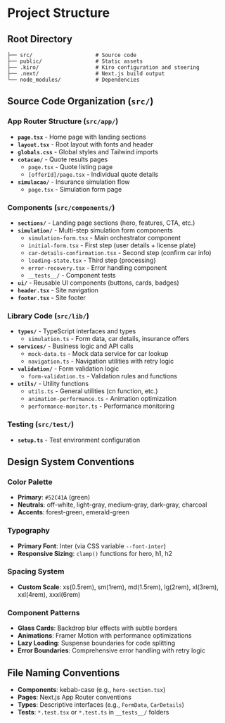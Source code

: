 # Project Structure

## Root Directory
```
├── src/                    # Source code
├── public/                 # Static assets
├── .kiro/                  # Kiro configuration and steering
├── .next/                  # Next.js build output
└── node_modules/           # Dependencies
```

## Source Code Organization (`src/`)

### App Router Structure (`src/app/`)
- **`page.tsx`** - Home page with landing sections
- **`layout.tsx`** - Root layout with fonts and header
- **`globals.css`** - Global styles and Tailwind imports
- **`cotacao/`** - Quote results pages
  - `page.tsx` - Quote listing page
  - `[offerId]/page.tsx` - Individual quote details
- **`simulacao/`** - Insurance simulation flow
  - `page.tsx` - Simulation form page

### Components (`src/components/`)
- **`sections/`** - Landing page sections (hero, features, CTA, etc.)
- **`simulation/`** - Multi-step simulation form components
  - `simulation-form.tsx` - Main orchestrator component
  - `initial-form.tsx` - First step (user details + license plate)
  - `car-details-confirmation.tsx` - Second step (confirm car info)
  - `loading-state.tsx` - Third step (processing)
  - `error-recovery.tsx` - Error handling component
  - `__tests__/` - Component tests
- **`ui/`** - Reusable UI components (buttons, cards, badges)
- **`header.tsx`** - Site navigation
- **`footer.tsx`** - Site footer

### Library Code (`src/lib/`)
- **`types/`** - TypeScript interfaces and types
  - `simulation.ts` - Form data, car details, insurance offers
- **`services/`** - Business logic and API calls
  - `mock-data.ts` - Mock data service for car lookup
  - `navigation.ts` - Navigation utilities with retry logic
- **`validation/`** - Form validation logic
  - `form-validation.ts` - Validation rules and functions
- **`utils/`** - Utility functions
  - `utils.ts` - General utilities (cn function, etc.)
  - `animation-performance.ts` - Animation optimization
  - `performance-monitor.ts` - Performance monitoring

### Testing (`src/test/`)
- **`setup.ts`** - Test environment configuration

## Design System Conventions

### Color Palette
- **Primary**: `#52C41A` (green)
- **Neutrals**: off-white, light-gray, medium-gray, dark-gray, charcoal
- **Accents**: forest-green, emerald-green

### Typography
- **Primary Font**: Inter (via CSS variable `--font-inter`)
- **Responsive Sizing**: `clamp()` functions for hero, h1, h2

### Spacing System
- **Custom Scale**: xs(0.5rem), sm(1rem), md(1.5rem), lg(2rem), xl(3rem), xxl(4rem), xxxl(6rem)

### Component Patterns
- **Glass Cards**: Backdrop blur effects with subtle borders
- **Animations**: Framer Motion with performance optimizations
- **Lazy Loading**: Suspense boundaries for code splitting
- **Error Boundaries**: Comprehensive error handling with retry logic

## File Naming Conventions
- **Components**: kebab-case (e.g., `hero-section.tsx`)
- **Pages**: Next.js App Router conventions
- **Types**: Descriptive interfaces (e.g., `FormData`, `CarDetails`)
- **Tests**: `*.test.tsx` or `*.test.ts` in `__tests__/` folders